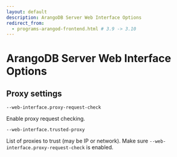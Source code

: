 ```yaml
---
layout: default
description: ArangoDB Server Web Interface Options
redirect_from:
  - programs-arangod-frontend.html # 3.9 -> 3.10
---
```

# ArangoDB Server Web Interface Options

## Proxy settings

`--web-interface.proxy-request-check`

Enable proxy request checking.

`--web-interface.trusted-proxy`

List of proxies to trust (may be IP or network).
Make sure `--web-interface.proxy-request-check` is enabled.
